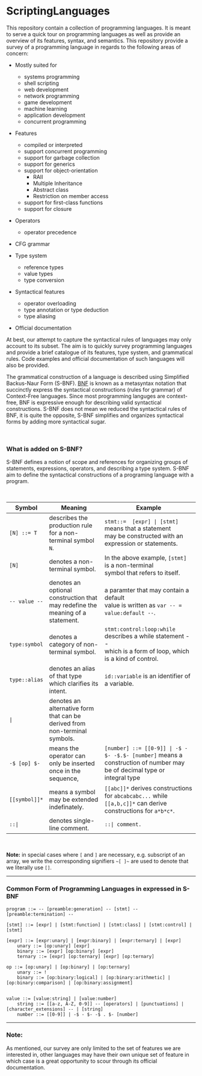 # ScriptingLanguages
This repository contain a collection of programming languages. It is meant to serve a 
quick tour on programming languages as well as provide an overview of its features, 
syntax, and semantics. This repository provide a survey of a programming language 
in regards to the following areas of concern:

- Mostly suited for
	- systems programming
	- shell scripting
	- web development
	- network programming
	- game development
	- machine learning 
	- application development
	- concurrent programming

- Features
	- compiled or interpreted
	- support concurrent programming
	- support for garbage collection
	- support for generics
	- support for object-orientation
		- RAII
		- Multiple Inheritance
		- Abstract class
		- Restriction on member access
	- support for first-class functions
	- support for closure

- Operators
	- operator precedence  

- CFG grammar

- Type system
	- reference types
	- value types
	- type conversion

- Syntactical features
	- operator overloading
	- type annotation or type deduction
	- type aliasing

- Official documentation

At best, our attempt to capture the syntactical rules of languages may only account to its 
subset. The aim is to quickly survey programming languages and provide a brief catalogue 
of its features, type system, and grammatical rules. Code examples and official 
documentation of such languages will also be provided.  

The grammatical construction of a language is described using Simplified Backus-Naur Form 
(S-BNF). [BNF](https://bityl.co/8eOv) is known as a metasyntax notation that succinctly 
express the syntactical constructions (rules for grammar) of Context-Free languages. Since 
most programming languges are context-free, BNF is expressive enough for describing valid 
syntactical constructions. S-BNF does not mean we reduced the syntactical rules of BNF, it 
is quite the opposite, S-BNF simplifies and organizes syntactical forms by adding more 
syntactical sugar. 

<br>

### What is added on S-BNF?
S-BNF defines a notion of scope and references for organizing groups of statements, 
expressions, operators, and describing a type system. S-BNF aim to define the syntactical 
constructions of a programing language with a program. 



<br>

| Symbol        | Meaning                                                                        | Example                                                                                                                    |
|---------------|--------------------------------------------------------------------------------|----------------------------------------------------------------------------------------------------------------------------|
| `[N] ::= T`   | describes the production rule for a non-terminal symbol `N`.                   | `stmt::=  [expr] \| [stmt]` means that a statement <br>may be constructed with an expression or statements.                |
| `[N]`         | denotes a non-terminal symbol.                                                 | In the above example, `[stmt]` is a non-terminal <br>symbol that refers to itself.                                         |
| `-- value --` | denotes an optional construction that may redefine the meaning of a statement. | a paramter that may contain a default <br>value is written as `var -- = value:default --`.                                 |
| `type:symbol` | denotes a category of non-terminal symbol.                                     | `stmt:control:loop:while` describes a while statement --<br> which is a form of loop, which is a kind of control.          |
| `type::alias` | denotes an alias of that type which clarifies its intent.                      | `id::variable` is an identifier of a variable.                                                                             |
| `\|`          | denotes an alternative form that can be derived from non-terminal symbols.     |                                                                                                                            |
| `-$ [op] $-`  | means the operator can only be inserted once in the sequence,                  | `[number] ::= [[0-9]] \| -$ - $- -$.$- [number]` means a construction of number may be of decimal type or<br>integral type |
| `[[symbol]]*` | means a symbol may be extended indefinately.                                   | `[[abc]]*` derives constructions for `abcabcabc...` while `[[a,b,c]]*` can derive constructions for `a*b*c*`.              |
| `::\| `       | denotes single-line comment.                                                   | `::\| comment.`                                                                                                            |
<br>

**Note:** in special cases where `[` and `]` are necessary, e.g. subscript of an array, we write the corresponding signifiers `~[ ]~` are used to denote that we literally use `[]`.

---
### Common Form of Programming Languages in expressed in S-BNF
```
program ::= -- [preamble:generation] -- [stmt] -- [preamble:termination] --

[stmt] ::= [expr] | [stmt:function] | [stmt:class] | [stmt:control] | [stmt]

[expr] ::= [expr:unary] | [expr:binary] | [expr:ternary] | [expr]
	unary ::= [op:unary] [expr]
	binary ::= [expr] [op:binary] [expr]
	ternary ::= [expr] [op:ternary] [expr] [op:ternary]

op ::= [op:unary] | [op:binary] | [op:ternary]
	unary ::= !
	binary ::= [op:binary:logical] | [op:binary:arithmetic] | [op:binary:comparison] | [op:binary:assignment]


value ::= [value:string] | [value:number]
	string ::= [[a-z, A-Z, 0-9]] -- [operators] | [punctuations] | [character_extensions] -- | [string]
	number ::= [[0-9]] | -$ - $- -$ . $- [number] 
```

---

### Note:

As mentioned, our survey are only limited to the set of features we are interested in, other languages may have their own unique set of feature in which
case is a great opportunity to scour through its official documentation. 